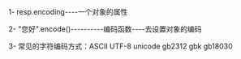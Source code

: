 1-  resp.encoding----一个对象的属性

2- "您好".encode()----------编码函数----去设置对象的编码

3- 常见的字符编码方式：ASCII UTF-8 unicode gb2312 gbk gb18030